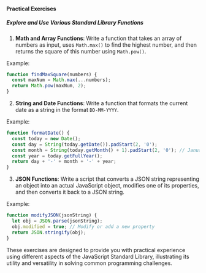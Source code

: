 #### Practical Exercises

##### Explore and Use Various Standard Library Functions
1. **Math and Array Functions**: Write a function that takes an array of numbers as input, uses `Math.max()` to find the highest number, and then returns the square of this number using `Math.pow()`.
   
Example:
```javascript
function findMaxSquare(numbers) {
  const maxNum = Math.max(...numbers);
  return Math.pow(maxNum, 2);
}
```

2. **String and Date Functions**: Write a function that formats the current date as a string in the format `DD-MM-YYYY`.

Example:
```javascript
function formatDate() {
  const today = new Date();
  const day = String(today.getDate()).padStart(2, '0');
  const month = String(today.getMonth() + 1).padStart(2, '0'); // January is 0!
  const year = today.getFullYear();
  return day + '-' + month + '-' + year;
}
```

3. **JSON Functions**: Write a script that converts a JSON string representing an object into an actual JavaScript object, modifies one of its properties, and then converts it back to a JSON string.

Example:
```javascript
function modifyJSON(jsonString) {
  let obj = JSON.parse(jsonString);
  obj.modified = true; // Modify or add a new property
  return JSON.stringify(obj);
}
```

These exercises are designed to provide you with practical experience using different aspects of the JavaScript Standard Library, illustrating its utility and versatility in solving common programming challenges.